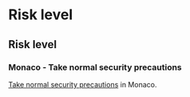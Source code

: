 # Risk level

## Risk level

### Monaco - Take normal security precautions

[Take normal security precautions](#levels "Risk Levels") in Monaco.